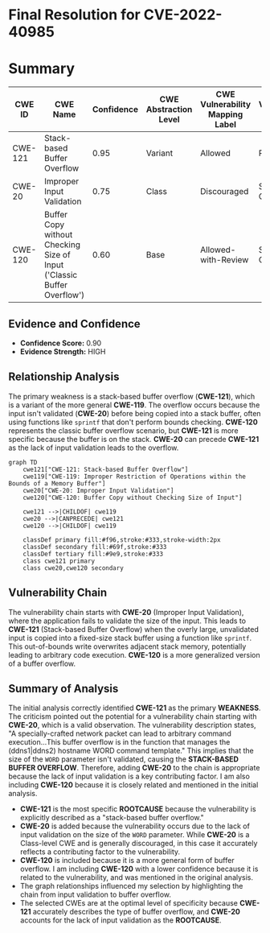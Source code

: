 # Final Resolution for CVE-2022-40985

# Summary
| CWE ID  | CWE Name  | Confidence | CWE Abstraction Level | CWE Vulnerability Mapping Label | CWE-Vulnerability Mapping Notes |
|--------------|-------------------------------------------------------------------------|------------|-----------------------|------------------------------------|---------------------------------------------------------------------------------------------|
| CWE-121 | Stack-based Buffer Overflow | 0.95 | Variant | Allowed | Primary CWE |
| CWE-20  | Improper Input Validation | 0.75 | Class | Discouraged | Secondary Candidate |
| CWE-120 | Buffer Copy without Checking Size of Input ('Classic Buffer Overflow') | 0.60 | Base | Allowed-with-Review | Secondary Candidate |

## Evidence and Confidence

*   **Confidence Score:** 0.90
*   **Evidence Strength:** HIGH

## Relationship Analysis
The primary weakness is a stack-based buffer overflow (**CWE-121**), which is a variant of the more general **CWE-119**. The overflow occurs because the input isn't validated (**CWE-20**) before being copied into a stack buffer, often using functions like `sprintf` that don't perform bounds checking. **CWE-120** represents the classic buffer overflow scenario, but **CWE-121** is more specific because the buffer is on the stack. **CWE-20** can precede **CWE-121** as the lack of input validation leads to the overflow.

```mermaid
graph TD
    cwe121["CWE-121: Stack-based Buffer Overflow"]
    cwe119["CWE-119: Improper Restriction of Operations within the Bounds of a Memory Buffer"]
    cwe20["CWE-20: Improper Input Validation"]
    cwe120["CWE-120: Buffer Copy without Checking Size of Input"]

    cwe121 -->|CHILDOF| cwe119
    cwe20 -->|CANPRECEDE| cwe121
    cwe120 -->|CHILDOF| cwe119

    classDef primary fill:#f96,stroke:#333,stroke-width:2px
    classDef secondary fill:#69f,stroke:#333
    classDef tertiary fill:#9e9,stroke:#333
    class cwe121 primary
    class cwe20,cwe120 secondary
```

## Vulnerability Chain
The vulnerability chain starts with **CWE-20** (Improper Input Validation), where the application fails to validate the size of the input. This leads to **CWE-121** (Stack-based Buffer Overflow) when the overly large, unvalidated input is copied into a fixed-size stack buffer using a function like `sprintf`. This out-of-bounds write overwrites adjacent stack memory, potentially leading to arbitrary code execution. **CWE-120** is a more generalized version of a buffer overflow.

## Summary of Analysis
The initial analysis correctly identified **CWE-121** as the primary **WEAKNESS**. The criticism pointed out the potential for a vulnerability chain starting with **CWE-20**, which is a valid observation. The vulnerability description states, "A specially-crafted network packet can lead to arbitrary command execution...This buffer overflow is in the function that manages the (ddns1|ddns2) hostname WORD command template." This implies that the size of the `WORD` parameter isn't validated, causing the **STACK-BASED BUFFER OVERFLOW**. Therefore, adding **CWE-20** to the chain is appropriate because the lack of input validation is a key contributing factor. I am also including **CWE-120** because it is closely related and mentioned in the initial analysis.

*   **CWE-121** is the most specific **ROOTCAUSE** because the vulnerability is explicitly described as a "stack-based buffer overflow."
*   **CWE-20** is added because the vulnerability occurs due to the lack of input validation on the size of the `WORD` parameter. While **CWE-20** is a Class-level CWE and is generally discouraged, in this case it accurately reflects a contributing factor to the vulnerability.
*   **CWE-120** is included because it is a more general form of buffer overflow.
I am including **CWE-120** with a lower confidence because it is related to the vulnerability, and was mentioned in the original analysis.
*   The graph relationships influenced my selection by highlighting the chain from input validation to buffer overflow.
*   The selected CWEs are at the optimal level of specificity because **CWE-121** accurately describes the type of buffer overflow, and **CWE-20** accounts for the lack of input validation as the **ROOTCAUSE**.